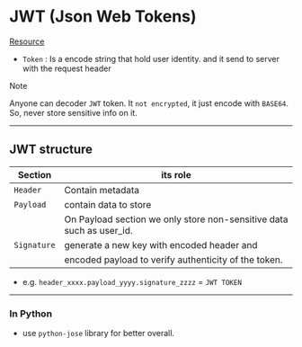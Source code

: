 # JWT (Json Web Tokens)

[Resource](https://hw.glich.co/p/what-is-jwt-token)

- `Token` : Is a encode string that hold user identity.
and it send to server with the request header

> [!NOTE]
> Anyone can decoder `JWT` token.
> It `not encrypted`, it just encode with `BASE64`.
> So, never store sensitive info on it.

---

## JWT structure

| Section| its role |
|---------|-------|
| `Header` | Contain metadata|
| `Payload` | contain data to store |
| |On Payload section we only store non-sensitive data such as user_id.|
| `Signature` | generate a new key with encoded header and |
| |encoded payload to verify authenticity of the token.|

- e.g. `header_xxxx.payload_yyyy.signature_zzzz` = `JWT TOKEN`

---

### In Python

- use `python-jose` library for better overall.
